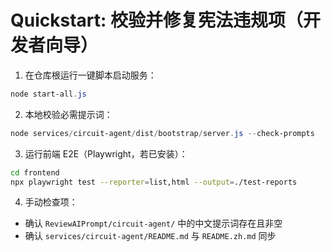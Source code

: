 # Quickstart: 校验并修复宪法违规项（开发者向导）

1. 在仓库根运行一键脚本启动服务：

```powershell
node start-all.js
```

2. 本地校验必需提示词：

```powershell
node services/circuit-agent/dist/bootstrap/server.js --check-prompts
```

3. 运行前端 E2E（Playwright，若已安装）：

```bash
cd frontend
npx playwright test --reporter=list,html --output=./test-reports
```

4. 手动检查项：
- 确认 `ReviewAIPrompt/circuit-agent/` 中的中文提示词存在且非空
- 确认 `services/circuit-agent/README.md` 与 `README.zh.md` 同步



